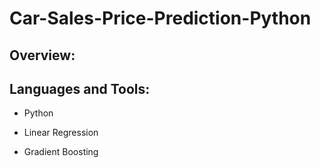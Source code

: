 # Car-Sales-Price-Prediction-Python

## Overview:

## Languages and Tools:

- Python

- Linear Regression

- Gradient Boosting
